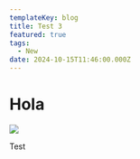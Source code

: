 ```yaml
---
templateKey: blog
title: Test 3
featured: true
tags:
  - New
date: 2024-10-15T11:46:00.000Z
---
```

# Hola

![](/media/favicon2.png)

Test
